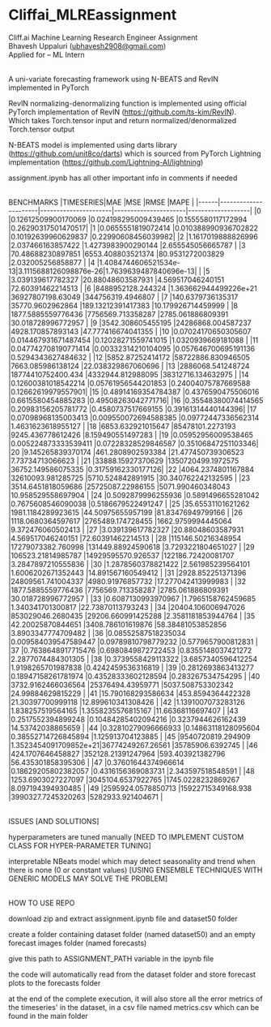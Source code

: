 # Cliffai_MLREassignment

Cliff.ai Machine Learning Research Engineer Assignment <br>
Bhavesh Uppaluri (ubhavesh2908@gmail.com) <br>
Applied for – ML Intern

<br>A uni-variate forecasting framework using N-BEATS and RevIN implemented in PyTorch

RevIN normalizing-denormalizing function is implemented using official PyTorch implementation of RevIN (https://github.com/ts-kim/RevIN). <br>
Which takes Torch.tensor input and return normalized/denormalized Torch.tensor output

N-BEATS model is implemented using darts library (https://github.com/unit8co/darts) which is sourced from PyTorch Lightning implementation (https://github.com/Lightning-AI/lightning)

assignment.ipynb has all other important info in comments if needed

<br>BENCHMARKS
|TIMESERIES|MAE                   |MSE                   |RMSE                  |MAPE               |
|------|----------------------|----------------------|----------------------|-------------------|
|0     |0.12612509900170069   |0.024198295009439465  |0.1555580117172994    |0.26290317501470517|
|1     |0.0655551819072414    |0.010388990936702822  |0.10192639960629837   |0.22990608456039982|
|2     |1.1617019888826996    |2.037466163857422     |1.4273983900290144    |2.655545056665787  |
|3     |70.48688230897851     |6553.408803521374     |80.9531272003829      |2.032005256858877  |
|4     |1.4084744606521534e-13|3.1115688126098876e-26|1.7639639487840696e-13|                   |
|5     |3.039139617782327     |20.88048603587931     |4.569517046240151     |72.60391462214513  |
|6     |8488952128.244324     |1.363662944499226e+21 |36927807198.63049     |344756319.4946807  |
|7     |140.6379736135317     |35770.9602962864      |189.13212391417383    |10.179926714459999 |
|8     |1877.5885559776436    |7756569.713358287     |2785.061886809391     |30.018728996772957 |
|9     |3542.308605455195     |24286868.004587237    |4928.170857893143     |47.777416674041355 |
|10    |0.07024170650305607   |0.014467931671487454  |0.12028271559741015   |1.0320939669181088 |
|11    |0.047742708190771414  |0.00332314210104095   |0.057646700695191136  |0.5294343627484632 |
|12    |5852.87252414172      |58722886.830946505    |7663.085986138124     |22.038329867060696 |
|13    |2886068.541248724     |18774410752400.434    |4332944.812988095     |38312716.134632975 |
|14    |0.12600381018542214   |0.05761956544201853   |0.24004075787669588   |0.12662619979557901|
|15    |0.48914169354784387   |0.4376590475506016    |0.6615580454885283    |0.49508263042771716|
|16    |0.35548380074414565   |0.20983156205781772   |0.4580737517669155    |0.39161314440144396|
|17    |0.07098968135003413   |0.009550072694588385  |0.09772447336562314   |1.4631623618955127 |
|18    |6853.632921015647     |85478101.2273193      |9245.436778612426     |8.159490551497283  |
|19    |0.05952956009538465   |0.005224873333539411  |0.07228328529846587   |0.35106847251103346|
|20    |9.145265839370174     |461.2808902593384     |21.477450739306523    |7.73734713066623   |
|21    |33888.15927370629     |1350720499.1972575    |36752.149586075335    |0.31759162330177126|
|22    |4064.2374801167884    |32610093.981285725    |5710.524842891915     |30.340762242132595 |
|23    |3514.6451818059686    |25725087.22986155     |5071.990460348043     |10.958529558697904 |
|24    |0.5092879996255936    |0.5891496655281042    |0.7675608546090038    |0.5186679522491247 |
|25    |35.65531101621262     |1981.1184289923615    |44.50975655957199     |81.83476949799166  |
|26    |1118.0680364597617    |2765489.174728455     |1662.9759994445064    |9.372476060502413  |
|27    |3.039139617782327     |20.88048603587931     |4.569517046240151     |72.60391462214513  |
|28    |115146.50216348954    |17279073382.760998    |131449.88924590618    |3.7293221804651027 |
|29    |106523.21814985787    |14929595570.926537    |122186.72420081707    |3.2847897210555836 |
|30    |1.2878560378821422    |2.561985239564101     |1.6006202671352443    |14.891567160549412 |
|31    |2928.852251371396     |24809561.741004337    |4980.91976857732      |17.277042413999983 |
|32    |1877.5885559776436    |7756569.713358287     |2785.061886809391     |30.018728996772957 |
|33    |0.6087130993970967    |1.7965158762459685    |1.340341701300817     |22.73870113793243  |
|34    |20404.106006947026    |853029046.2680435     |29206.660991425288    |2.3581181853944764 |
|35    |42.20025870844651     |3408.786101619876     |58.38481053852856     |3.8903347774709482 |
|36    |0.08552587518235034   |0.009584039547589447  |0.09789810798779232   |0.5779657900812831 |
|37    |0.7638648917715476    |0.6980849872722453    |0.8355148037421272    |2.2877074484301305 |
|38    |0.3739558429113322    |3.6857340596412254    |1.9198265701987838    |0.4242459536316819 |
|39    |0.2812693863413277    |0.18947158261781974   |0.43528333602128594   |0.283267534754295  |
|40    |3732.9162466036564    |25376494.43959771     |5037.508753302342     |24.99884629815229  |
|41    |15.790168293586634    |453.8594364422328     |21.30397700999118     |12.899610341308426 |
|42    |1.1391007073283126    |1.838257519564165     |1.3558235576815167    |11.66368116697407  |
|43    |0.2517552394899248    |0.10484285402094216   |0.3237944626162439    |14.53742038865659  |
|44    |0.32810279096666933   |0.14863118128095604   |0.38552714726845894   |1.125913704123885  |
|45    |9540720819.294909     |1.3523454091709852e+21|36774249267.26561     |35785906.6392745   |
|46    |424.1707646458827     |352128.21391247964    |593.403921382796      |56.435301858395306 |
|47    |0.37601644374966614   |0.18629205802382057   |0.4316156369083731    |2.343597518548591  |
|48    |1253.6903027227097    |3045104.6537922765    |1745.0228232869267    |8.097194394930485  |
|49    |2595924.0578850713    |15922715349168.938    |3990327.7245320263    |5282933.921404671  |

<br>ISSUES [AND SOLUTIONS]

hyperparameters are tuned manually [NEED TO IMPLEMENT CUSTOM CLASS FOR HYPER-PARAMETER TUNING]

interpretable NBeats model which may detect seasonality and trend when there is none (0 or constant values) [USING ENSEMBLE TECHNIQUES WITH GENERIC MODELS MAY SOLVE THE PROBLEM]

<br>HOW TO USE REPO

download zip and extract assignment.ipynb file and dataset50 folder

create a folder containing dataset folder (named dataset50) and an empty forecast images folder (named forecasts)

give this path to ASSIGNMENT_PATH variable in the ipynb file

the code will automatically read from the dataset folder and store forecast plots to the forecasts folder

at the end of the complete execution, it will also store all the error metrics of the timeseries' in the dataset, in a csv file named metrics.csv which can be found in the main folder
